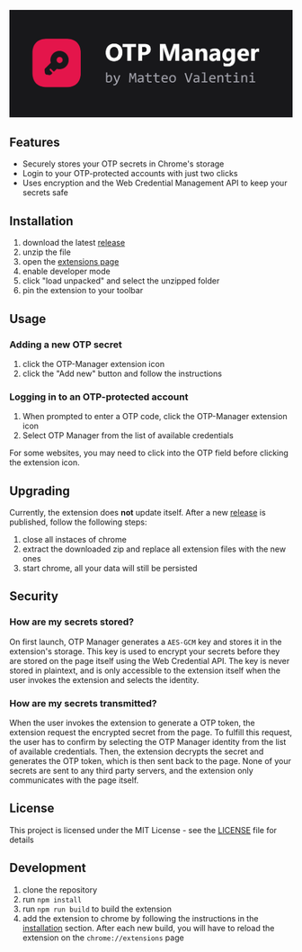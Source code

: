 ![OTP Manager](public/img/banner.png)
## Features
- Securely stores your OTP secrets in Chrome's storage
- Login to your OTP-protected accounts with just two clicks
- Uses encryption and the Web Credential Management API to keep your secrets safe

## Installation
1) download the latest [release](https://github.com/MatteoValentini-AT/OTP-Manager/releases/download/v1.0.1/OTP.Manager.v1.0.1.zip)
2) unzip the file
3) open the [extensions page](chrome://extensions)
4) enable developer mode
5) click "load unpacked" and select the unzipped folder
6) pin the extension to your toolbar

## Usage
### Adding a new OTP secret
1) click the OTP-Manager extension icon
2) click the "Add new" button and follow the instructions

### Logging in to an OTP-protected account
1) When prompted to enter a OTP code, click the OTP-Manager extension icon
2) Select OTP Manager from the list of available credentials

For some websites, you may need to click into the OTP field before clicking the extension icon.

## Upgrading

Currently, the extension does **not** update itself. After a new [release](https://github.com/MatteoValentini-AT/OTP-Manager/releases/) is published, follow the following steps:
1) close all instaces of chrome
2) extract the downloaded zip and replace all extension files with the new ones
3) start chrome, all your data will still be persisted

## Security
### How are my secrets stored?
On first launch, OTP Manager generates a ```AES-GCM``` key and stores it in the extension's storage.
This key is used to encrypt your secrets before they are stored on the page itself using the Web Credential API. 
The key is never stored in plaintext, and is only accessible to the extension itself when the user invokes the extension and selects the identity.

### How are my secrets transmitted?
When the user invokes the extension to generate a OTP token, the extension request the encrypted secret from the page.
To fulfill this request, the user has to confirm by selecting the OTP Manager identity from the list of available credentials.
Then, the extension decrypts the secret and generates the OTP token, which is then sent back to the page. 
None of your secrets are sent to any third party servers, and the extension only communicates with the page itself.

## License
This project is licensed under the MIT License - see the [LICENSE](LICENSE) file for details

## Development
1) clone the repository
2) run ```npm install```
3) run ```npm run build``` to build the extension
4) add the extension to chrome by following the instructions in the [installation](#installation) section. After each new build, you will have to reload the extension on the ```chrome://extensions``` page
